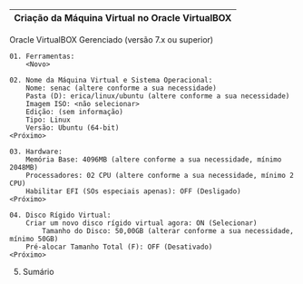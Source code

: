 | Criação da Máquina Virtual no Oracle VirtualBOX |
| :--- |

Oracle VirtualBOX Gerenciado (versão 7.x ou superior)

	01. Ferramentas:
		<Novo>

	02. Nome da Máquina Virtual e Sistema Operacional:
		Nome: senac (altere conforme a sua necessidade)
		Pasta (D): erica/linux/ubuntu (altere conforme a sua necessidade)
		Imagem ISO: <não selecionar>
		Edição: (sem informação)
		Tipo: Linux
		Versão: Ubuntu (64-bit)
	<Próximo>

	03. Hardware:
		Memória Base: 4096MB (altere conforme a sua necessidade, mínimo 2048MB)
		Processadores: 02 CPU (altere conforme a sua necessidade, mínimo 2 CPU)
		Habilitar EFI (SOs especiais apenas): OFF (Desligado)
	<Próximo>

	04. Disco Rígido Virtual:
		Criar um novo disco rígido virtual agora: ON (Selecionar)
			Tamanho do Disco: 50,00GB (alterar conforme a sua necessidade, mínimo 50GB)
		Pré-alocar Tamanho Total (F): OFF (Desativado) 
	<Próximo>

05. Sumário
<Finalizar>
